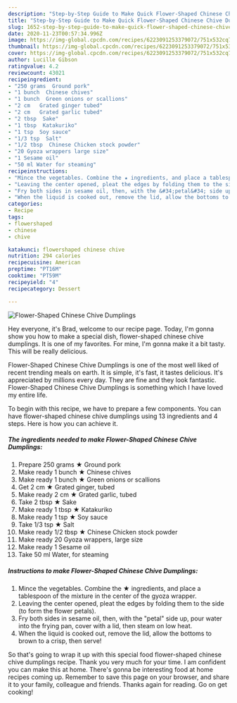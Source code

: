 ```yaml
---
description: "Step-by-Step Guide to Make Quick Flower-Shaped Chinese Chive Dumplings"
title: "Step-by-Step Guide to Make Quick Flower-Shaped Chinese Chive Dumplings"
slug: 1652-step-by-step-guide-to-make-quick-flower-shaped-chinese-chive-dumplings
date: 2020-11-23T00:57:34.996Z
image: https://img-global.cpcdn.com/recipes/6223091253379072/751x532cq70/flower-shaped-chinese-chive-dumplings-recipe-main-photo.jpg
thumbnail: https://img-global.cpcdn.com/recipes/6223091253379072/751x532cq70/flower-shaped-chinese-chive-dumplings-recipe-main-photo.jpg
cover: https://img-global.cpcdn.com/recipes/6223091253379072/751x532cq70/flower-shaped-chinese-chive-dumplings-recipe-main-photo.jpg
author: Lucille Gibson
ratingvalue: 4.2
reviewcount: 43021
recipeingredient:
- "250 grams  Ground pork"
- "1 bunch  Chinese chives"
- "1 bunch  Green onions or scallions"
- "2 cm   Grated ginger tubed"
- "2 cm   Grated garlic tubed"
- "2 tbsp  Sake"
- "1 tbsp  Katakuriko"
- "1 tsp  Soy sauce"
- "1/3 tsp  Salt"
- "1/2 tbsp  Chinese Chicken stock powder"
- "20 Gyoza wrappers large size"
- "1 Sesame oil"
- "50 ml Water for steaming"
recipeinstructions:
- "Mince the vegetables. Combine the ★ ingredients, and place a tablespoon of the mixture in the center of the gyoza wrapper."
- "Leaving the center opened, pleat the edges by folding them to the side (to form the flower petals)."
- "Fry both sides in sesame oil, then, with the &#34;petal&#34; side up, pour water into the frying pan, cover with a lid, then steam on low heat."
- "When the liquid is cooked out, remove the lid, allow the bottoms to brown to a crisp, then serve!"
categories:
- Recipe
tags:
- flowershaped
- chinese
- chive

katakunci: flowershaped chinese chive 
nutrition: 294 calories
recipecuisine: American
preptime: "PT16M"
cooktime: "PT59M"
recipeyield: "4"
recipecategory: Dessert

---
```



![Flower-Shaped Chinese Chive Dumplings](https://img-global.cpcdn.com/recipes/6223091253379072/751x532cq70/flower-shaped-chinese-chive-dumplings-recipe-main-photo.jpg)

Hey everyone, it's Brad, welcome to our recipe page. Today, I'm gonna show you how to make a special dish, flower-shaped chinese chive dumplings. It is one of my favorites. For mine, I'm gonna make it a bit tasty. This will be really delicious.

Flower-Shaped Chinese Chive Dumplings is one of the most well liked of recent trending meals on earth. It is simple, it's fast, it tastes delicious. It's appreciated by millions every day. They are fine and they look fantastic. Flower-Shaped Chinese Chive Dumplings is something which I have loved my entire life.




To begin with this recipe, we have to prepare a few components. You can have flower-shaped chinese chive dumplings using 13 ingredients and 4 steps. Here is how you can achieve it.

<!--inarticleads1-->

##### The ingredients needed to make Flower-Shaped Chinese Chive Dumplings:

1. Prepare 250 grams ★ Ground pork
1. Make ready 1 bunch ★ Chinese chives
1. Make ready 1 bunch ★ Green onions or scallions
1. Get 2 cm  ★ Grated ginger, tubed
1. Make ready 2 cm  ★ Grated garlic, tubed
1. Take 2 tbsp ★ Sake
1. Make ready 1 tbsp ★ Katakuriko
1. Make ready 1 tsp ★ Soy sauce
1. Take 1/3 tsp ★ Salt
1. Make ready 1/2 tbsp ★ Chinese Chicken stock powder
1. Make ready 20 Gyoza wrappers, large size
1. Make ready 1 Sesame oil
1. Take 50 ml Water, for steaming




<!--inarticleads2-->

##### Instructions to make Flower-Shaped Chinese Chive Dumplings:

1. Mince the vegetables. Combine the ★ ingredients, and place a tablespoon of the mixture in the center of the gyoza wrapper.
1. Leaving the center opened, pleat the edges by folding them to the side (to form the flower petals).
1. Fry both sides in sesame oil, then, with the &#34;petal&#34; side up, pour water into the frying pan, cover with a lid, then steam on low heat.
1. When the liquid is cooked out, remove the lid, allow the bottoms to brown to a crisp, then serve!




So that's going to wrap it up with this special food flower-shaped chinese chive dumplings recipe. Thank you very much for your time. I am confident you can make this at home. There's gonna be interesting food at home recipes coming up. Remember to save this page on your browser, and share it to your family, colleague and friends. Thanks again for reading. Go on get cooking!
